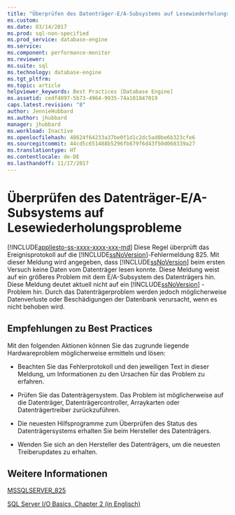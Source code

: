 ```yaml
---
title: "Überprüfen des Datenträger-E/A-Subsystems auf Lesewiederholungsprobleme | Microsoft-Dokumentation"
ms.custom: 
ms.date: 03/14/2017
ms.prod: sql-non-specified
ms.prod_service: database-engine
ms.service: 
ms.component: performance-monitor
ms.reviewer: 
ms.suite: sql
ms.technology: database-engine
ms.tgt_pltfrm: 
ms.topic: article
helpviewer_keywords: Best Practices [Database Engine]
ms.assetid: cedf4097-5b73-4964-9935-74a101847019
caps.latest.revision: "8"
author: JennieHubbard
ms.author: jhubbard
manager: jhubbard
ms.workload: Inactive
ms.openlocfilehash: 48624f64233a37be0f1d1c2dc5ad0be6b323cfe6
ms.sourcegitcommit: 44cd5c651488b5296fb679f6d43f50d068339a27
ms.translationtype: HT
ms.contentlocale: de-DE
ms.lasthandoff: 11/17/2017
---
```

# <a name="check-disk-input-output-subsystem-for-read-retry-problems"></a>Überprüfen des Datenträger-E/A-Subsystems auf Lesewiederholungsprobleme
[!INCLUDE[appliesto-ss-xxxx-xxxx-xxx-md](../../includes/appliesto-ss-xxxx-xxxx-xxx-md.md)] Diese Regel überprüft das Ereignisprotokoll auf die [!INCLUDE[ssNoVersion](../../includes/ssnoversion-md.md)]-Fehlermeldung 825. Mit dieser Meldung wird angegeben, dass [!INCLUDE[ssNoVersion](../../includes/ssnoversion-md.md)] beim ersten Versuch keine Daten vom Datenträger lesen konnte. Diese Meldung weist auf ein größeres Problem mit dem E/A-Subsystem des Datenträgers hin. Diese Meldung deutet aktuell nicht auf ein [!INCLUDE[ssNoVersion](../../includes/ssnoversion-md.md)] -Problem hin. Durch das Datenträgerproblem werden jedoch möglicherweise Datenverluste oder Beschädigungen der Datenbank verursacht, wenn es nicht behoben wird.  
  
## <a name="best-practices-recommendations"></a>Empfehlungen zu Best Practices  
 Mit den folgenden Aktionen können Sie das zugrunde liegende Hardwareproblem möglicherweise ermitteln und lösen:  
  
-   Beachten Sie das Fehlerprotokoll und den jeweiligen Text in dieser Meldung, um Informationen zu den Ursachen für das Problem zu erfahren.  
  
-   Prüfen Sie das Datenträgersystem. Das Problem ist möglicherweise auf die Datenträger, Datenträgercontroller, Arraykarten oder Datenträgertreiber zurückzuführen.  
  
-   Die neuesten Hilfsprogramme zum Überprüfen des Status des Datenträgersystems erhalten Sie beim Hersteller des Datenträgers.  
  
-   Wenden Sie sich an den Hersteller des Datenträgers, um die neuesten Treiberupdates zu erhalten.  
  
## <a name="for-more-information"></a>Weitere Informationen  
 [MSSQLSERVER_825](http://msdn.microsoft.com/library/f69f8214-5af1-4769-878b-117ad6eaff52)  
  
 [SQL Server I/O Basics, Chapter 2 (in Englisch)](http://go.microsoft.com/fwlink/?linkid=69370)  
  
  
